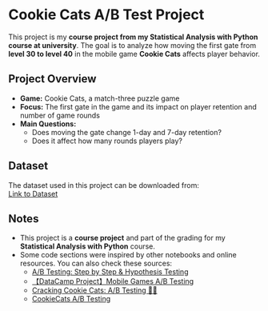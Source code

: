 # Cookie Cats A/B Test Project

This project is my **course project from my Statistical Analysis with Python course at university**. The goal is to analyze how moving the first gate from **level 30 to level 40** in the mobile game **Cookie Cats** affects player behavior.

## Project Overview

- **Game:** Cookie Cats, a match-three puzzle game  
- **Focus:** The first gate in the game and its impact on player retention and number of game rounds  
- **Main Questions:**  
  - Does moving the gate change 1-day and 7-day retention?  
  - Does it affect how many rounds players play?

## Dataset

The dataset used in this project can be downloaded from:  
[Link to Dataset](https://www.kaggle.com/datasets/yufengsui/mobile-games-ab-testing)

## Notes

- This project is a **course project** and part of the grading for my **Statistical Analysis with Python** course.  
- Some code sections were inspired by other notebooks and online resources. You can also check these sources:  
  - [A/B Testing: Step by Step & Hypothesis Testing](https://www.kaggle.com/code/ekrembayar/a-b-testing-step-by-step-hypothesis-testing)  
  - [【DataCamp Project】Mobile Games A/B Testing](https://www.kaggle.com/code/yufengsui/datacamp-project-mobile-games-a-b-testing)  
  - [Cracking Cookie Cats: A/B Testing 🍪🐾](https://www.kaggle.com/code/nataliiahudzeliak/cracking-cookie-cats-a-b-testing)  
  - [CookieCats A/B Testing](https://www.kaggle.com/code/michaelrowen/cookiecats-a-b-testing)  